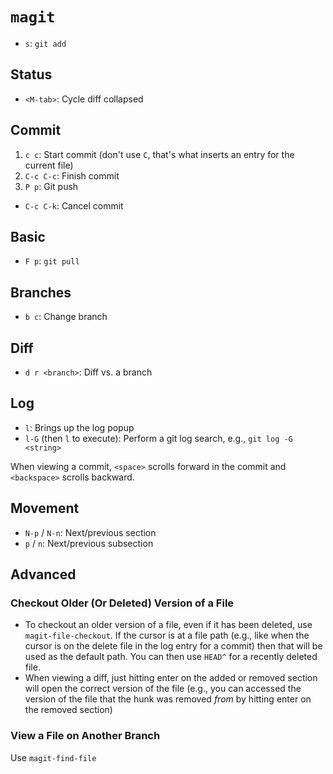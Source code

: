 # `magit`

* `s`: `git add`

## Status

* `<M-tab>`: Cycle diff collapsed

## Commit

1. `c c`: Start commit (don't use `C`, that's what inserts an entry for the current file)
2. `C-c C-c`: Finish commit
3. `P p`: Git push

* `C-c C-k`: Cancel commit

## Basic

* `F p`: `git pull`

## Branches

* `b c`: Change branch

## Diff

* `d r <branch>`: Diff vs. a branch

## Log

* `l`: Brings up the log popup
* `l-G` (then `l` to execute): Perform a git log search, e.g., `git log -G <string>`

When viewing a commit, `<space>` scrolls forward in the commit and `<backspace>` scrolls backward.

## Movement

- `N-p` / `N-n`: Next/previous section
- `p` / `n`: Next/previous subsection

## Advanced

### Checkout Older (Or Deleted) Version of a File

- To checkout an older version of a file, even if it has been deleted, use `magit-file-checkout`. If the cursor is at a file path (e.g., like when the cursor is on the delete file in the log entry for a commit) then that will be used as the default path. You can then use `HEAD^` for a recently deleted file.
- When viewing a diff, just hitting enter on the added or removed section will open the correct version of the file (e.g., you can accessed the version of the file that the hunk was removed *from* by hitting enter on the removed section)

### View a File on Another Branch

Use `magit-find-file`
